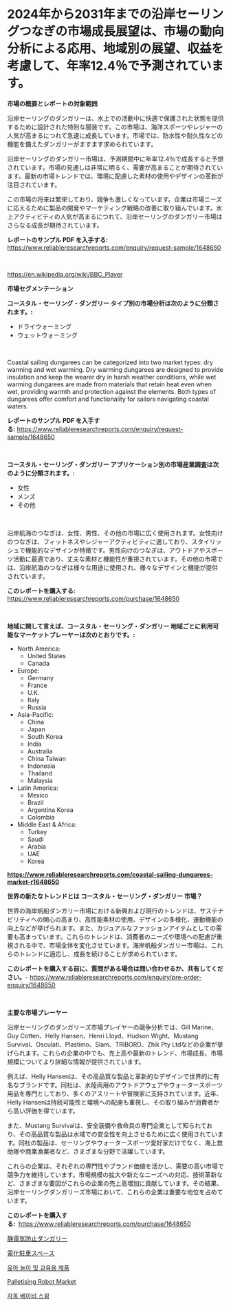 <p><h1>2024年から2031年までの沿岸セーリングつなぎの市場成長展望は、市場の動向分析による応用、地域別の展望、収益を考慮して、年率12.4％で予測されています。</h1></p><p><strong>市場の概要とレポートの対象範囲</strong></p>
<p><p>沿岸セーリングのダンガリーは、水上での活動中に快適で保護された状態を提供するために設計された特別な服装です。この市場は、海洋スポーツやレジャーの人気が高まるにつれて急速に成長しています。市場では、防水性や耐久性などの機能を備えたダンガリーがますます求められています。</p><p>沿岸セーリングのダンガリー市場は、予測期間中に年率12.4％で成長すると予想されています。市場の見通しは非常に明るく、需要が高まることが期待されています。最新の市場トレンドでは、環境に配慮した素材の使用やデザインの革新が注目されています。</p><p>この市場の将来は繁栄しており、競争も激しくなっています。企業は市場ニーズに応えるために製品の開発やマーケティング戦略の改善に取り組んでいます。水上アクティビティの人気が高まるにつれて、沿岸セーリングのダンガリー市場はさらなる成長が期待されています。</p></p>
<p><strong>レポートのサンプル PDF を入手する:</strong> <a href="https://www.reliableresearchreports.com/enquiry/request-sample/1648650">https://www.reliableresearchreports.com/enquiry/request-sample/1648650</a></p>
<p>&nbsp;</p>
<p><a href="https://en.wikipedia.org/wiki/BBC_Player">https://en.wikipedia.org/wiki/BBC_Player</a></p>
<p><strong>市場セグメンテーション</strong></p>
<p><strong>コースタル・セーリング・ダンガリー タイプ別の市場分析は次のように分類されます。:</strong></p>
<p><ul><li>ドライウォーミング</li><li>ウェットウォーミング</li></ul></p>
<p>&nbsp;</p>
<p><p>Coastal sailing dungarees can be categorized into two market types: dry warming and wet warming. Dry warming dungarees are designed to provide insulation and keep the wearer dry in harsh weather conditions, while wet warming dungarees are made from materials that retain heat even when wet, providing warmth and protection against the elements. Both types of dungarees offer comfort and functionality for sailors navigating coastal waters.</p></p>
<p><strong>レポートのサンプル PDF を入手する:</strong>&nbsp;<a href="https://www.reliableresearchreports.com/enquiry/request-sample/1648650">https://www.reliableresearchreports.com/enquiry/request-sample/1648650</a></p>
<p>&nbsp;</p>
<p><strong> コースタル・セーリング・ダンガリー アプリケーション別の市場産業調査は次のように分類されます。:</strong></p>
<p><ul><li>女性</li><li>メンズ</li><li>その他</li></ul></p>
<p>&nbsp;</p>
<p><p>沿岸航海のつなぎは、女性、男性、その他の市場に広く使用されます。女性向けのつなぎは、フィットネスやレジャーアクティビティに適しており、スタイリッシュで機能的なデザインが特徴です。男性向けのつなぎは、アウトドアやスポーツ活動に最適であり、丈夫な素材と機能性が重視されています。その他の市場では、沿岸航海のつなぎは様々な用途に使用され、様々なデザインと機能が提供されています。</p></p>
<p><strong>このレポートを購入する:</strong>&nbsp; <a href="https://www.reliableresearchreports.com/purchase/1648650">https://www.reliableresearchreports.com/purchase/1648650</a></p>
<p>&nbsp;</p>
<p><strong>地域に関して言えば、コースタル・セーリング・ダンガリー 地域ごとに利用可能なマーケットプレーヤーは次のとおりです。:</strong></p>
<p><ul>
    <li>
        North America:
        <ul>
            <li>United States</li>
            <li>Canada</li>
        </ul>
    </li>
    <li>
        Europe:
        <ul>
            <li>Germany</li>
            <li>France</li>
            <li>U.K.</li>
            <li>Italy</li>
            <li>Russia</li>
        </ul>
    </li>
    <li>
        Asia-Pacific:
        <ul>
            <li>China</li>
            <li>Japan</li>
            <li>South Korea</li>
            <li>India</li>
            <li>Australia</li>
            <li>China Taiwan</li>
            <li>Indonesia</li>
            <li>Thailand</li>
            <li>Malaysia</li>
        </ul>
    </li>
    <li>
        Latin America:
        <ul>
            <li>Mexico</li>
            <li>Brazil</li>
            <li>Argentina Korea</li>
            <li>Colombia</li>
        </ul>
    </li>
    <li>
        Middle East & Africa:
        <ul>
            <li>Turkey</li>
            <li>Saudi</li>
            <li>Arabia</li>
            <li>UAE</li>
            <li>Korea</li>
        </ul>
    </li>
    </ul></p>
<p><strong><a href="https://www.reliableresearchreports.com/coastal-sailing-dungarees-market-r1648650">https://www.reliableresearchreports.com/coastal-sailing-dungarees-market-r1648650</a></strong>&nbsp;</p>
<p><strong>世界の新たなトレンドとは コースタル・セーリング・ダンガリー 市場？</strong></p>
<p><p>世界の海岸帆船ダンガリー市場における新興および現行のトレンドは、サステナビリティへの関心の高まり、高性能素材の使用、デザインの多様化、運動機能の向上などが挙げられます。また、カジュアルなファッションアイテムとしての需要も高まっています。これらのトレンドは、消費者のニーズや環境への配慮が重視される中で、市場全体を変化させています。海岸帆船ダンガリー市場は、これらのトレンドに適応し、成長を続けることが求められています。</p></p>
<p><strong>このレポートを購入する前に、質問がある場合は問い合わせるか、共有してください。</strong>- <a href="https://www.reliableresearchreports.com/enquiry/pre-order-enquiry/1648650">https://www.reliableresearchreports.com/enquiry/pre-order-enquiry/1648650</a></p>
<p>&nbsp;</p>
<p><strong>主要な市場プレーヤー</strong></p>
<p><p>沿岸セーリングのダンガリーズ市場プレイヤーの競争分析では、Gill Marine、Guy Cotten、Helly Hansen、Henri Lloyd、Hudson Wight、Mustang Survival、Osculati、Plastimo、Slam、TRIBORD、Zhik Pty Ltdなどの企業が挙げられます。これらの企業の中でも、売上高や最新のトレンド、市場成長、市場規模についてより詳細な情報が提供されています。</p><p>例えば、Helly Hansenは、その高品質な製品と革新的なデザインで世界的に有名なブランドです。同社は、水陸両用のアウトドアウェアやウォータースポーツ用品を専門としており、多くのアスリートや冒険家に支持されています。近年、Helly Hansenは持続可能性と環境への配慮も重視し、その取り組みが消費者から高い評価を得ています。</p><p>また、Mustang Survivalは、安全装備や救命具の専門企業として知られており、その高品質な製品は水域での安全性を向上させるために広く使用されています。同社の製品は、セーリングやウォータースポーツ愛好家だけでなく、海上救助隊や商業漁業者など、さまざまな分野で活躍しています。</p><p>これらの企業は、それぞれの専門性やブランド価値を活かし、需要の高い市場で競争力を維持しています。市場規模の拡大や新たなニーズへの対応、技術革新など、さまざまな要因がこれらの企業の売上高増加に貢献しています。その結果、沿岸セーリングダンガリーズ市場において、これらの企業は重要な地位を占めています。</p></p>
<p><strong>このレポートを購入する:</strong>&nbsp;&nbsp;<a href="https://www.reliableresearchreports.com/purchase/1648650">https://www.reliableresearchreports.com/purchase/1648650</a></p>
<p><p><a href="https://github.com/RudyBoyer2017/Market-Research-Report-List-2/blob/main/5107266157343.md">静電気防止ダンガリー</a></p><p><a href="https://github.com/MosesSpinka1914/Market-Research-Report-List-2/blob/main/2648525157342.md">電化駐車スペース</a></p><p><a href="https://github.com/rcabello548/Market-Research-Report-List-2/blob/main/9423715168677.md">유아 놀이 및 교육용 제품</a></p><p><a href="https://github.com/kathiaseamanalvaradovlprc2h/Market-Research-Report-List-3/blob/main/palletising-robot-market.md">Palletising Robot Market</a></p><p><a href="https://github.com/Nicolasrown5/Market-Research-Report-List-1/blob/main/9234182168678.md">자동 베이비 스윙</a></p></p>